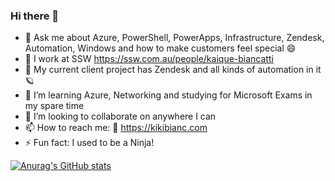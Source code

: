 ### Hi there 👋

- 💬 Ask me about Azure, PowerShell, PowerApps, Infrastructure, Zendesk, Automation, Windows and how to make customers feel special 😄
- 🏃 I work at SSW https://ssw.com.au/people/kaique-biancatti
- 🔭 My current client project has Zendesk and all kinds of automation in it 🪐
- 🌱 I’m learning Azure, Networking and studying for Microsoft Exams in my spare time
- 👯 I’m looking to collaborate on anywhere I can
- 📫 How to reach me: 🐤 https://kikibianc.com
- ⚡ Fun fact: I used to be a Ninja!

[![Anurag's GitHub stats](https://github-readme-stats.vercel.app/api?username=kikibianc&theme=synthwave)](https://github.com/anuraghazra/github-readme-stats)

